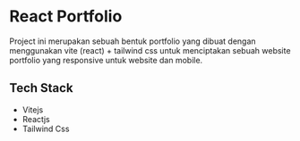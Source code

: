 # React Portfolio

Project ini merupakan sebuah bentuk portfolio yang dibuat dengan menggunakan vite (react) + tailwind css untuk menciptakan sebuah website portfolio yang responsive untuk website dan mobile.

## Tech Stack

- Vitejs
- Reactjs
- Tailwind Css
